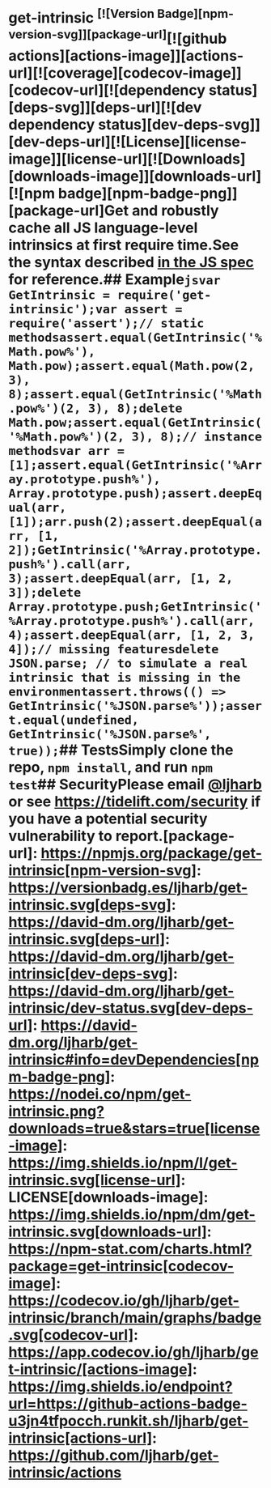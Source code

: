 # get-intrinsic <sup>[![Version Badge][npm-version-svg]][package-url]</sup>[![github actions][actions-image]][actions-url][![coverage][codecov-image]][codecov-url][![dependency status][deps-svg]][deps-url][![dev dependency status][dev-deps-svg]][dev-deps-url][![License][license-image]][license-url][![Downloads][downloads-image]][downloads-url][![npm badge][npm-badge-png]][package-url]Get and robustly cache all JS language-level intrinsics at first require time.See the syntax described [in the JS spec](https://tc39.es/ecma262/#sec-well-known-intrinsic-objects) for reference.## Example```jsvar GetIntrinsic = require('get-intrinsic');var assert = require('assert');// static methodsassert.equal(GetIntrinsic('%Math.pow%'), Math.pow);assert.equal(Math.pow(2, 3), 8);assert.equal(GetIntrinsic('%Math.pow%')(2, 3), 8);delete Math.pow;assert.equal(GetIntrinsic('%Math.pow%')(2, 3), 8);// instance methodsvar arr = [1];assert.equal(GetIntrinsic('%Array.prototype.push%'), Array.prototype.push);assert.deepEqual(arr, [1]);arr.push(2);assert.deepEqual(arr, [1, 2]);GetIntrinsic('%Array.prototype.push%').call(arr, 3);assert.deepEqual(arr, [1, 2, 3]);delete Array.prototype.push;GetIntrinsic('%Array.prototype.push%').call(arr, 4);assert.deepEqual(arr, [1, 2, 3, 4]);// missing featuresdelete JSON.parse; // to simulate a real intrinsic that is missing in the environmentassert.throws(() => GetIntrinsic('%JSON.parse%'));assert.equal(undefined, GetIntrinsic('%JSON.parse%', true));```## TestsSimply clone the repo, `npm install`, and run `npm test`## SecurityPlease email [@ljharb](https://github.com/ljharb) or see https://tidelift.com/security if you have a potential security vulnerability to report.[package-url]: https://npmjs.org/package/get-intrinsic[npm-version-svg]: https://versionbadg.es/ljharb/get-intrinsic.svg[deps-svg]: https://david-dm.org/ljharb/get-intrinsic.svg[deps-url]: https://david-dm.org/ljharb/get-intrinsic[dev-deps-svg]: https://david-dm.org/ljharb/get-intrinsic/dev-status.svg[dev-deps-url]: https://david-dm.org/ljharb/get-intrinsic#info=devDependencies[npm-badge-png]: https://nodei.co/npm/get-intrinsic.png?downloads=true&stars=true[license-image]: https://img.shields.io/npm/l/get-intrinsic.svg[license-url]: LICENSE[downloads-image]: https://img.shields.io/npm/dm/get-intrinsic.svg[downloads-url]: https://npm-stat.com/charts.html?package=get-intrinsic[codecov-image]: https://codecov.io/gh/ljharb/get-intrinsic/branch/main/graphs/badge.svg[codecov-url]: https://app.codecov.io/gh/ljharb/get-intrinsic/[actions-image]: https://img.shields.io/endpoint?url=https://github-actions-badge-u3jn4tfpocch.runkit.sh/ljharb/get-intrinsic[actions-url]: https://github.com/ljharb/get-intrinsic/actions

